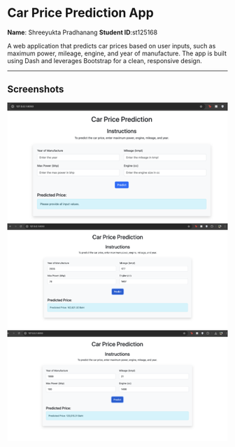 # Car Price Prediction App

**Name**: Shreeyukta Pradhanang
**Student ID**:st125168

A web application that predicts car prices based on user inputs, such as maximum power, mileage, engine, and year of manufacture. The app is built using Dash and leverages Bootstrap for a clean, responsive design.

---

## Screenshots

![App Screenshot](snapshots/fe.png)
![App Screenshot](snapshots/predict1.png)
![App Screenshot](snapshots/predict2.png)
